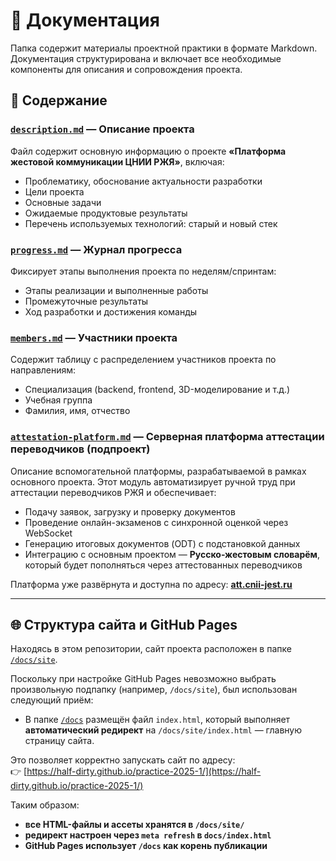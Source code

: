 # 📁 Документация

Папка содержит материалы проектной практики в формате Markdown. Документация структурирована и включает все необходимые компоненты для описания и сопровождения проекта.

## 📄 Содержание

### [`description.md`](https://github.com/Half-dirty/practice-2025-1/blob/master/docs/description.md) — Описание проекта
Файл содержит основную информацию о проекте **«Платформа жестовой коммуникации ЦНИИ РЖЯ»**, включая:

- Проблематику, обоснование актуальности разработки
- Цели проекта
- Основные задачи
- Ожидаемые продуктовые результаты
- Перечень используемых технологий: старый и новый стек

### [`progress.md`](https://github.com/Half-dirty/practice-2025-1/blob/master/docs/progress.md) — Журнал прогресса
Фиксирует этапы выполнения проекта по неделям/спринтам:

- Этапы реализации и выполненные работы
- Промежуточные результаты
- Ход разработки и достижения команды

### [`members.md`](https://github.com/Half-dirty/practice-2025-1/blob/master/docs/members.md) — Участники проекта
Содержит таблицу с распределением участников проекта по направлениям:

- Специализация (backend, frontend, 3D-моделирование и т.д.)
- Учебная группа
- Фамилия, имя, отчество

### [`attestation-platform.md`](https://github.com/Half-dirty/practice-2025-1/blob/master/docs/attestation-platform.md) — Серверная платформа аттестации переводчиков (подпроект)
Описание вспомогательной платформы, разрабатываемой в рамках основного проекта. Этот модуль автоматизирует ручной труд при аттестации переводчиков РЖЯ и обеспечивает:

- Подачу заявок, загрузку и проверку документов
- Проведение онлайн-экзаменов с синхронной оценкой через WebSocket
- Генерацию итоговых документов (ODT) с подстановкой данных
- Интеграцию с основным проектом — **Русско-жестовым словарём**, который будет пополняться через аттестованных переводчиков

Платформа уже развёрнута и доступна по адресу: **[att.cnii-jest.ru](https://att.cnii-jest.ru)**

---

## 🌐 Структура сайта и GitHub Pages

Находясь в этом репозитории, сайт проекта расположен в папке [`/docs/site`](https://github.com/Half-dirty/practice-2025-1/tree/master/docs/site).

Поскольку при настройке GitHub Pages невозможно выбрать произвольную подпапку (например, `/docs/site`), был использован следующий приём:

- В папке [`/docs`](https://github.com/Half-dirty/practice-2025-1/tree/master/docs) размещён файл `index.html`, который выполняет **автоматический редирект** на `/docs/site/index.html` — главную страницу сайта.

Это позволяет корректно запускать сайт по адресу:  
👉 [https://half-dirty.github.io/practice-2025-1/](https://half-dirty.github.io/practice-2025-1/)

Таким образом:
- **все HTML-файлы и ассеты хранятся в `/docs/site/`**
- **редирект настроен через `meta refresh` в `docs/index.html`**
- **GitHub Pages использует `/docs` как корень публикации**

